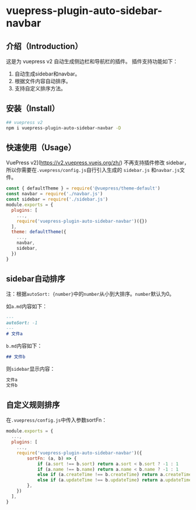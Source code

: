 # vuepress-plugin-auto-sidebar-navbar
## 介绍（Introduction）
这是为 vuepress v2 自动生成侧边栏和导航栏的插件。 插件支持功能如下：

1. 自动生成sidebar和navbar。
2. 根据文件内容自动排序。
3. 支持自定义排序方法。

## 安装（Install）

```bash
## vuepress v2
npm i vuepress-plugin-auto-sidebar-navbar -D
```
## 快速使用（Usage）

VuePress v2](https://v2.vuepress.vuejs.org/zh/) 不再支持插件修改 sidebar，所以你需要在`.vuepress/config.js`自行引入生成的 `sidebar.js` 和`navbar.js`文件。

```js
const { defaultTheme } = require('@vuepress/theme-default')
const navbar = require('./navbar.js')
const sidebar = require('./sidebar.js')
module.exports = {
  plugins: [
    ...,
    require('vuepress-plugin-auto-sidebar-navbar')({})
  ],
  theme: defaultTheme({
    ...,
    navbar, 
    sidebar, 
  })
}
```
## sidebar自动排序

注：根据`autoSort: {number}`中的`number`从小到大排序。`number`默认为0。

如`a.md`内容如下：

```md
---
autoSort: -1
---
# 文件a
```

`b.md`内容如下：

```md
## 文件b
```

则`sidebar`显示内容：

```html
文件a
文件b
```

## 自定义规则排序

在`.vuepress/config.js`中传入参数sortFn：

```js
module.exports = {
  ...,
  plugins: [
    ...,
  	require('vuepress-plugin-auto-sidebar-navbar')({
  		sortFn: (a, b) => {
  			if (a.sort !== b.sort) return a.sort < b.sort ? -1 : 1
        	if (a.name !== b.name) return a.name < b.name ? -1 : 1
        	else if (a.createTime !== b.createTime) return a.createTime < b.createTime ? -1 : 1
        	else if (a.updateTime !== b.updateTime) return a.updateTime < b.updateTime ? -1 : 1
		},
	})
  ],
}
```

